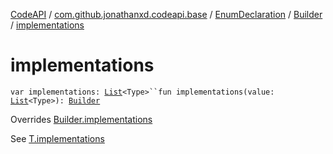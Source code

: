 [CodeAPI](../../../index.md) / [com.github.jonathanxd.codeapi.base](../../index.md) / [EnumDeclaration](../index.md) / [Builder](index.md) / [implementations](.)

# implementations

`var implementations: `[`List`](https://kotlinlang.org/api/latest/jvm/stdlib/kotlin.collections/-list/index.html)`<Type>``fun implementations(value: `[`List`](https://kotlinlang.org/api/latest/jvm/stdlib/kotlin.collections/-list/index.html)`<Type>): `[`Builder`](index.md)

Overrides [Builder.implementations](../../-implementation-holder/-builder/implementations.md)

See [T.implementations](#)

